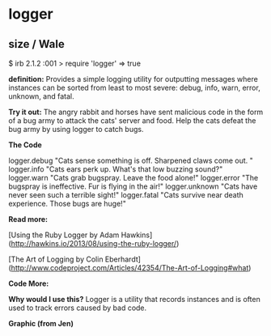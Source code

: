 # logger

## size  / Wale

$ irb
2.1.2 :001 > require 'logger'
 => true 

**definition:**
Provides a simple logging utility for outputting messages where instances can be sorted from least to most severe: debug, info, warn, error, unknown, and fatal.  

**Try it out:**
The angry rabbit and horses have sent malicious code in the form of a bug army to attack the cats' server and food. Help the cats defeat the bug army by using logger to catch bugs. 

**The Code**

logger.debug "Cats sense something is off. Sharpened claws come out. "
logger.info "Cats ears perk up. What's that low buzzing sound?"
logger.warn "Cats grab bugspray. Leave the food alone!"
logger.error "The bugspray is ineffective. Fur is flying in the air!"
logger.unknown "Cats have never seen such a terrible sight!"
logger.fatal "Cats survive near death experience. Those bugs are huge!"

**Read more:**

[Using the Ruby Logger by Adam Hawkins] (http://hawkins.io/2013/08/using-the-ruby-logger/)

[The Art of Logging by Colin Eberhardt] (http://www.codeproject.com/Articles/42354/The-Art-of-Logging#what)

**Code More:**

**Why would I use this?**
Logger is a utility that records instances and is often used to track errors caused by bad code. 

**Graphic (from Jen)** 
